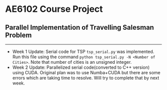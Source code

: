 # AE6102 Course Project
## Parallel Implementation of Travelling Salesman Problem
***

- Week 1 Update: Serial code for TSP `tsp_serial.py` was implemented. Run this file using the command ``python tsp_serial.py -N <Number of Cities>``. Note that number of cities is an unsigned integer.
- Week 2 Update: Parallelized serial code(converted to C++ version) using CUDA. Original plan was to use Numba+CUDA but there are some errors which are taking time to resolve. Will try to complete that by next week.
